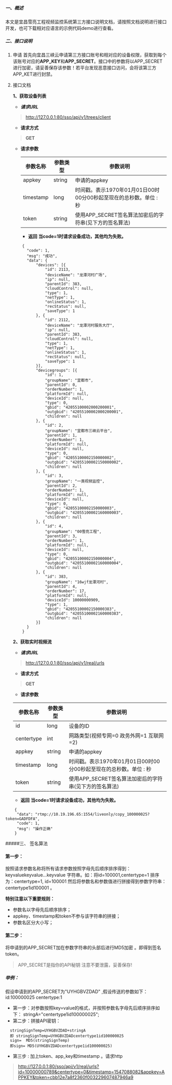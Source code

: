 ##### 一、概述
本文是宜昌雪亮工程视频监控系统第三方接口说明文档，请按照文档说明进行接口开发，也可下载相对应语言的示例代码demo进行查看。
##### 二、接口说明
1. 申请
    首先向宜昌三峡云申请第三方接口账号和相对应的设备权限，获取到每个该账号对应的**APP_KEY**和**APP_SECRET**。接口中的参数将以APP_SECRET进行加密，请妥善保存该参数！若平台发现恶意接口访问，会将该第三方APP_KET进行封禁。
2. 接口文档 
    
    **1、获取设备列表**
    -  ***请求URL***
    > http://127.0.0.1:80/sso/api/v1/trees/client
    - **请求方式** 
    >**GET**
    -  **请求参数**
    
        | 参数名称 | 参数类型 | 参数说明 |
        | ------ | ------ | ------ |
        | appkey| string | 申请的appkey |
        | timestamp| long | 时间戳。表示1970年01月01日00时00分00秒起至现在的总秒数。单位 : 秒 |
        | token| string | 使用APP_SECRET签名算法加密后的字符串(见下方的签名算法) |
        - **返回**
        **当code=1时请求设备成功，其他均为失败。**
        
      ```
          {
          	"code": 1,
          	"msg": "成功",
          	"data": {
          		"devices": [{
          			"id": 2113,
          			"deviceName": "龙潭河村广场",
          			"ip": null,
          			"parentId": 383,
          			"cloudControl": null,
          			"type": 1,
          			"netType": 1,
          			"onlineStatus": 1,
          			"recStatus": null,
          			"saveType": 1
          		}, {
          			"id": 2112,
          			"deviceName": "龙潭河村服务大厅",
          			"ip": null,
          			"parentId": 383,
          			"cloudControl": null,
          			"type": 1,
          			"netType": 1,
          			"onlineStatus": 1,
          			"recStatus": null,
          			"saveType": 1
          		}],
          		"devicegroups": [{
          			"id": 1,
          			"groupName": "宜都市",
          			"parentId": 0,
          			"orderNumber": 1,
          			"platformId": null,
          			"deviceId": null,
          			"type": 0,
          			"gbid": "42055100002000200001",
          			"outgbid": "42055100002000200001",
          			"children": null
          		}, {
          			"id": 2,
          			"groupName": "宜都市三峡云平台",
          			"parentId": 1,
          			"orderNumber": 1,
          			"platformId": null,
          			"deviceId": null,
          			"type": 0,
          			"gbid": "42055100002150000002",
          			"outgbid": "42055100002150000002",
          			"children": null
          		}, {
          			"id": 3,
          			"groupName": "一类视频监控",
          			"parentId": 2,
          			"orderNumber": 1,
          			"platformId": null,
          			"deviceId": null,
          			"type": 0,
          			"gbid": "42055100002150000003",
          			"outgbid": "42055100002160000003",
          			"children": null
          		}, {
          			"id": 4,
          			"groupName": "00雪亮工程",
          			"parentId": 3,
          			"orderNumber": 1,
          			"platformId": null,
          			"deviceId": null,
          			"type": 0,
          			"gbid": "42055100002150000004",
          			"outgbid": "42055100002160000004",
          			"children": null
          		}, {
          			"id": 383,
          			"groupName": "16wjf龙潭河村",
          			"parentId": 4,
          			"orderNumber": 17,
          			"platformId": null,
          			"deviceId": 10000000909,
          			"type": 1,
          			"gbid": "42055100002150000383",
          			"outgbid": "42055100002160000383",
          			"children": null
          		}]
          	}
          }
      ```
    
    **2、获取实时视频流**
    -  ***请求URL***
    > http://127.0.0.1:80/sso/api/v1/real/urls
    - **请求方式** 
    >**GET**
    -  **请求参数**

    | 参数名称 | 参数类型 | 参数说明 |
    | ------ | ------ | ------ |
    |id | long | 设备的ID |
    | centertype | int| 网路类型(视频专网=0 政务外网=1 互联网=2)  |
    | appkey| string | 申请的appkey |
    | timestamp| long | 时间戳。表示1970年01月01日00时00分00秒起至现在的总秒数。单位 : 秒 |
    | token| string | 使用APP_SECRET签名算法加密后的字符串(见下方的签名算法) |
    - **返回**
    **当code=1时请求设备成功，其他均为失败。**
    
  ```
      {
       "data": "rtmp://10.19.196.65:1554/liveonly/copy_100000025?token=GADFDFA",
       "code": 1,
       "msg": "操作正确"
      }
  ```


#####三、 签名算法

#### 第一步：
按照请求参数名称将所有请求参数按照字母先后顺序排序得到：keyvaluekeyvalue...keyvalue  字符串。如：将id=100001,centertype=1 排序为：centertype=1, id=100001 然后将参数名和参数值进行拼接得到参数字符串：centertype1id100001 。

**特别注意以下重要规则：**
 * 参数名以字母先后顺序排序；
 * appkey、timestamp和token不参与该字符串的拼接；
 * 参数名区分大小写；
 
#### 第二步：
将申请到的APP_SECRET加在参数字符串的头部后进行MD5加密 。即得到签名token。

>APP_SECRET是指你的API秘钥
注意不要泄露，妥善保存!


##### 举例：

假设申请到的APP_SECRET为"UYHGBVZDAD" ,假设传送的参数如下：
id:100000025
centertype:1
* 第一步：对参数按照key=value的格式，并按照参数名字母先后顺序排序如下：
                 stringA="centertype1id100000025";
* 第二步：拼接API密钥：

```
  stringSignTemp=UYHGBVZDAD+stringA
  即 stringSignTemp=UYHGBVZDADcentertype1id100000025
  sign=  MD5(stringSignTemp)
  即sign= MD5(UYHGBVZDADcentertype1id100000025)
```
* 第三步 : 加上token、app_key和timestamp 。请求http

 > http://127.0.0.1:80/sso/api/v1/real/urls?id=10000000789&centertype=0&timestamp=1547088082&appkey=APPKEY&token=cbb12e7a8f2360f003229607487946a9
